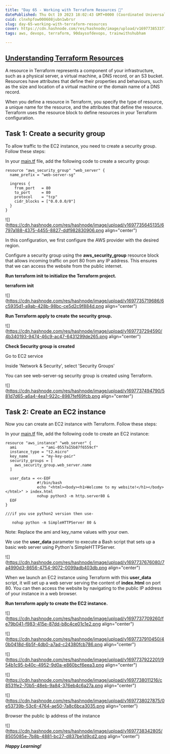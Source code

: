 ```yaml
---
title: "Day 65 - Working with Terraform Resources 🚀"
datePublished: Thu Oct 19 2023 18:02:43 GMT+0000 (Coordinated Universal Time)
cuid: clnxhpfow000608jubn1wbrsr
slug: day-65-working-with-terraform-resources
cover: https://cdn.hashnode.com/res/hashnode/image/upload/v1697738533776/e97ae5de-f8c7-44a2-b27a-7b58a9b054cd.png
tags: aws, devops, terraform, 90daysofdevops, trainwithshubham

---
```


## [Understanding Terraform Resources](https://github.com/LondheShubham153/90DaysOfDevOps/blob/master/2023/day65/README.md#understanding-terraform-resources)

A resource in Terraform represents a component of your infrastructure, such as a physical server, a virtual machine, a DNS record, or an S3 bucket. Resources have attributes that define their properties and behaviours, such as the size and location of a virtual machine or the domain name of a DNS record.

When you define a resource in Terraform, you specify the type of resource, a unique name for the resource, and the attributes that define the resource. Terraform uses the resource block to define resources in your Terraform configuration.

## Task 1: Create a security group

To allow traffic to the EC2 instance, you need to create a security group. Follow these steps:

In your [main.tf](http://main.tf) file, add the following code to create a security group:

```plaintext
resource "aws_security_group" "web_server" {
  name_prefix = "web-server-sg"

  ingress {
    from_port   = 80
    to_port     = 80
    protocol    = "tcp"
    cidr_blocks = ["0.0.0.0/0"]
  }
}
```

![](https://cdn.hashnode.com/res/hashnode/image/upload/v1697735645135/6797a188-4375-4455-8827-ddf982830906.png align="center")

In this configuration, we first configure the AWS provider with the desired region.

Configure a security group using the **aws\_security\_group** resource block that allows incoming traffic on port 80 from any IP address. This ensures that we can access the website from the public internet.

**Run terraform init to initialize the Terraform project.**

**terraform init**

![](https://cdn.hashnode.com/res/hashnode/image/upload/v1697735719686/6c5935d1-a9ab-428b-98bc-ce5d2c9f884d.png align="center")

**Run Terraform apply to create the security group.**

![](https://cdn.hashnode.com/res/hashnode/image/upload/v1697737294590/4b340193-9474-46c9-ac47-6431299de265.png align="center")

**Check Security group is created**

Go to EC2 service

Inside 'Network & Security', select 'Security Groups'

You can see web-server-sg security group is created using Terraform.

![](https://cdn.hashnode.com/res/hashnode/image/upload/v1697737494790/581d7d65-a6a4-4ea1-922c-8987fef69fcb.png align="center")

## Task 2: Create an EC2 instance

Now you can create an EC2 instance with Terraform. Follow these steps:

In your [main.tf](http://main.tf) file, add the following code to create an EC2 instance:

```plaintext
resource "aws_instance" "web_server" {
  ami           = "ami-0557a15b87f6559cf"
  instance_type = "t2.micro"
  key_name      = "my-key-pair"
  security_groups = [
    aws_security_group.web_server.name
  ]

  user_data = <<-EOF
              #!/bin/bash
              echo "<html><body><h1>Welcome to my website!</h1></body></html>" > index.html
              nohup python3 -m http.server80 &
  EOF
}

///if you use python2 version then use-
 
   nohup python -m SimpleHTTPServer 80 &
```

Note: Replace the ami and key\_name values with your own.

We use the **user\_data** parameter to execute a Bash script that sets up a basic web server using Python's SimpleHTTPServer.

![](https://cdn.hashnode.com/res/hashnode/image/upload/v1697737676080/7a4990d3-8656-4754-9072-0099adb403db.png align="center")

When we launch an EC2 instance using Terraform with this **user\_data** script, it will set up a web server serving the content of **index.html** on port 80. You can then access the website by navigating to the public IP address of your instance in a web browser.

**Run terraform apply to create the EC2 instance.**

![](https://cdn.hashnode.com/res/hashnode/image/upload/v1697737709260/fe79b041-f983-415e-87dd-b8c4ce01c1e2.png align="center")

![](https://cdn.hashnode.com/res/hashnode/image/upload/v1697737910450/40b0418d-6b5f-4db0-a7ad-c24380fcb786.png align="center")

![](https://cdn.hashnode.com/res/hashnode/image/upload/v1697737922201/954b1c95-b40c-4952-9d0a-e860bcf6eea3.png align="center")

![](https://cdn.hashnode.com/res/hashnode/image/upload/v1697738011216/c8531fe2-70b5-48eb-9a84-376eb4c6a27a.png align="center")

![](https://cdn.hashnode.com/res/hashnode/image/upload/v1697738027875/0e53739b-53c6-4764-ae50-7a8c6bca3035.png align="center")

Browser the public Ip address of the instance

![](https://cdn.hashnode.com/res/hashnode/image/upload/v1697738342805/8505085e-7b8b-4881-bc27-d837be1d9cd2.png align="center")

***Happy Learning!***